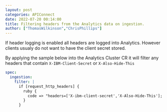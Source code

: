 ```yaml
---
layout: post
categories: APIConnect
date: 2022-07-20 00:14:00
title: Filtering headers from the Analytics data on ingestion.
author: ["ThomasWilkinson","ChrisPhillips"]
---
```


If header logging is enabled all headers are logged into Analytics. However clients usualy do not want to have the client secret stored.

<!--more-->

By applying the sample below into the Analytics Cluster CR it will filter any headers that contain `X-IBM-Client-Secret` or `X-Also-Hide-This`

```yaml
spec:
  ingestion:
    filter: |
      if [request_http_headers] {
        ruby {
          code => "headers=['X-ibm-client-secret','X-Also-Hide-This']; newHeaders = event.get('[request_http_headers]').collect {|i| headers.each {|header| i[header] = '********sanitized********' if i.has_key?(header)}; i}; event.set('[request_http_headers]', newHeaders)"
        }
      }
```
